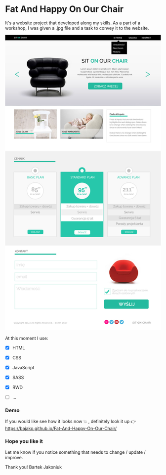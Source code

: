 

# Fat And Happy On Our Chair
It's a website project that developed along my skills. As a part of a workshop, I was given a .jpg file and a task to convey it to the website.

![alt text](https://github.com/bajako/Fat-And-Happy-On-Our-Chair/blob/master/images/workshop.jpg)



At this moment I use:

- [x] HTML
- [x] CSS
- [x] JavaScript
- [x] SASS
- [x] RWD
- [ ] ...



### Demo
If you would like see how it looks now :boom: , definitely look it up :point_right: https://bajako.github.io/Fat-And-Happy-On-Our-Chair/


### Hope you like it
Let me know if you notice something that  needs to change / update / improve.



Thank you!
Bartek Jakoniuk




